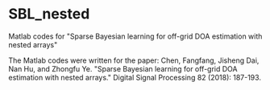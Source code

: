 # SBL_nested
Matlab codes for "Sparse Bayesian learning for off-grid DOA estimation with nested arrays"


The Matlab codes were written for the paper: 
Chen, Fangfang, Jisheng Dai, Nan Hu, and Zhongfu Ye. "Sparse Bayesian learning for off-grid DOA estimation with nested arrays." Digital Signal Processing 82 (2018): 187-193.
